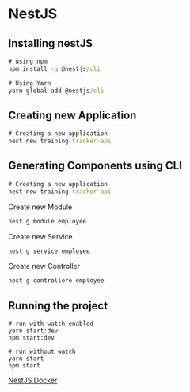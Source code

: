 # NestJS

## Installing nestJS

``` cmd
# using npm 
npm install -g @nestjs/cli

# Using Yarn
yarn global add @nestjs/cli
```

## Creating new Application

``` cmd
# Creating a new application 
nest new training-tracker-api
```

## Generating Components using CLI


``` cmd
# Creating a new application 
nest new training-tracker-api
```

Create new Module
``` cmd
nest g module employee
```

Create new Service
``` cmd
nest g service employee
```

Create new Controller
``` cmd
nest g controllere employee
```


## Running the project
``` terminal
# run with watch enabled
yarn start:dev
npm start:dev

# run without watch
yarn start
npm start
```

[NestJS Docker](https://blog.logrocket.com/containerized-development-nestjs-docker/)


